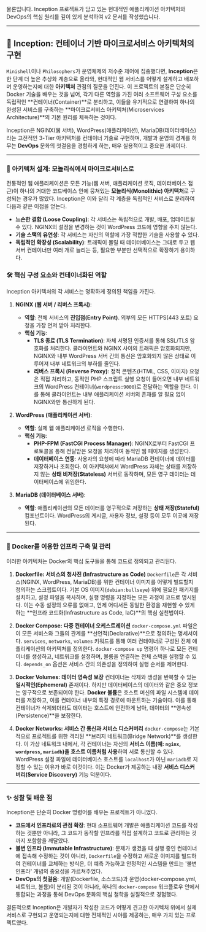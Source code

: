 물론입니다. Inception 프로젝트가 담고 있는 현대적인 애플리케이션 아키텍처와 DevOps의 핵심 원리를 깊이 있게 분석하여 v2 문서를 작성했습니다.

***

## 🐳 Inception: 컨테이너 기반 마이크로서비스 아키텍처의 구현

`Minishell`이나 `Philosophers`가 운영체제의 저수준 제어에 집중했다면, **Inception**은 한 단계 더 높은 추상화 계층으로 올라와, 현대적인 웹 서비스를 어떻게 설계하고 배포하며 운영하는지에 대한 **아키텍처** 관점의 질문을 던진다. 이 프로젝트의 본질은 단순히 Docker 기술을 배우는 것을 넘어, 각기 다른 역할을 가진 여러 소프트웨어 구성 요소를 독립적인 **컨테이너(Container)**로 분리하고, 이들을 유기적으로 연결하여 하나의 완성된 서비스를 구축하는 **마이크로서비스 아키텍처(Microservices Architecture)**의 기본 원리를 체득하는 것이다.

Inception은 NGINX(웹 서버), WordPress(애플리케이션), MariaDB(데이터베이스)라는 고전적인 3-Tier 아키텍처를 컨테이너 기술로 구현하며, 개발과 운영의 경계를 허무는 **DevOps** 문화의 첫걸음을 경험하게 하는, 매우 실용적이고 중요한 과제이다.

---

### 📜 아키텍처 설계: 모놀리식에서 마이크로서비스로

전통적인 웹 애플리케이션은 모든 기능(웹 서버, 애플리케이션 로직, 데이터베이스 접근)이 하나의 거대한 코드베이스 안에 뭉쳐있는 **모놀리식(Monolithic) 아키텍처**로 구성되는 경우가 많았다. Inception은 이와 달리 각 계층을 독립적인 서비스로 분리하여 다음과 같은 이점을 얻는다.

* **느슨한 결합 (Loose Coupling)**: 각 서비스는 독립적으로 개발, 배포, 업데이트될 수 있다. NGINX의 설정을 변경하는 것이 WordPress 코드에 영향을 주지 않는다.
* **기술 스택의 유연성**: 각 서비스는 자신의 역할에 가장 적합한 기술을 사용할 수 있다.
* **독립적인 확장성 (Scalability)**: 트래픽이 몰릴 때 데이터베이스는 그대로 두고 웹 서버 컨테이너만 여러 개로 늘리는 등, 필요한 부분만 선택적으로 확장하기 용이하다.

### 🛠️ 핵심 구성 요소와 컨테이너화된 역할

Inception 아키텍처의 각 서비스는 명확하게 정의된 책임을 가진다.

1.  **NGINX (웹 서버 / 리버스 프록시)**:
    * **역할**: 전체 서비스의 **진입점(Entry Point)**. 외부의 모든 HTTPS(443 포트) 요청을 가장 먼저 받아 처리한다.
    * **핵심 기능**:
        * **TLS 종료 (TLS Termination)**: 자체 서명된 인증서를 통해 SSL/TLS 암호화를 처리한다. 클라이언트와 NGINX 사이의 트래픽은 암호화되지만, NGINX와 내부 WordPress 서버 간의 통신은 암호화되지 않은 상태로 이루어져 내부 네트워크의 부하를 줄인다.
        * **리버스 프록시 (Reverse Proxy)**: 정적 콘텐츠(HTML, CSS, 이미지) 요청은 직접 처리하고, 동적인 PHP 스크립트 실행 요청이 들어오면 내부 네트워크의 WordPress 컨테이너(`wordpress:9000`)로 전달하는 역할을 한다. 이를 통해 클라이언트는 내부 애플리케이션 서버의 존재를 알 필요 없이 NGINX와만 통신하게 된다.

2.  **WordPress (애플리케이션 서버)**:
    * **역할**: 실제 웹 애플리케이션 로직을 수행한다.
    * **핵심 기능**:
        * **PHP-FPM (FastCGI Process Manager)**: NGINX로부터 FastCGI 프로토콜을 통해 전달받은 요청을 처리하여 동적인 웹 페이지를 생성한다.
        * **데이터베이스 연동**: 사용자의 요청에 따라 MariaDB 컨테이너에 데이터를 저장하거나 조회한다. 이 아키텍처에서 WordPress 자체는 상태를 저장하지 않는 **상태 비저장(Stateless)** 서버로 동작하며, 모든 영구 데이터는 데이터베이스에 위임한다.

3.  **MariaDB (데이터베이스 서버)**:
    * **역할**: 애플리케이션의 모든 데이터를 영구적으로 저장하는 **상태 저장(Stateful)** 컴포넌트이다. WordPress의 게시글, 사용자 정보, 설정 등이 모두 이곳에 저장된다.

---

### 🚀 Docker를 이용한 인프라 구축 및 관리

이러한 아키텍처는 Docker의 핵심 도구들을 통해 코드로 정의되고 관리된다.

1.  **Dockerfile: 서비스의 청사진 (Infrastructure as Code)**
    `Dockerfile`은 각 서비스(NGINX, WordPress, MariaDB)를 위한 컨테이너 이미지를 어떻게 빌드할지 정의하는 스크립트이다. 기본 OS 이미지(`debian:bullseye`) 위에 필요한 패키지를 설치하고, 설정 파일을 복사하며, 실행 명령을 지정하는 모든 과정이 코드로 명시된다. 이는 수동 설정의 오류를 없애고, 언제 어디서든 동일한 환경을 재현할 수 있게 하는 **인프라 코드화(Infrastructure as Code, IaC)**의 핵심 실천법이다.

2.  **Docker Compose: 다중 컨테이너 오케스트레이션**
    `docker-compose.yml` 파일은 이 모든 서비스와 그들의 관계를 **선언적(Declarative)**으로 정의하는 명세서이다. `services`, `networks`, `volumes` 키워드를 통해 여러 컨테이너로 구성된 전체 애플리케이션의 아키텍처를 정의한다. `docker-compose up` 명령어 하나로 모든 컨테이너를 생성하고, 네트워크를 설정하며, 볼륨을 연결하는 전체 스택을 실행할 수 있다. `depends_on` 옵션은 서비스 간의 의존성을 정의하여 실행 순서를 제어한다.

3.  **Docker Volumes: 데이터 영속성 보장**
    컨테이너는 삭제와 생성을 반복할 수 있는 **일시적인(Ephemeral)** 존재이다. 하지만 데이터베이스의 데이터와 같은 중요 정보는 영구적으로 보존되어야 한다. **Docker 볼륨**은 호스트 머신의 파일 시스템에 데이터를 저장하고, 이를 컨테이너 내부의 특정 경로에 마운트하는 기술이다. 이를 통해 컨테이너가 삭제되더라도 데이터는 호스트에 안전하게 남아, 데이터의 **영속성(Persistence)**을 보장한다.

4.  **Docker Networks: 서비스 간 통신과 서비스 디스커버리**
    `docker-compose`는 기본적으로 프로젝트를 위한 격리된 **브리지 네트워크(Bridge Network)**를 생성한다. 이 가상 네트워크 내에서, 각 컨테이너는 자신의 **서비스 이름(예: `nginx`, `wordpress`, `mariadb`)을 호스트 이름처럼 사용**하여 서로 통신할 수 있다. WordPress 설정 파일에 데이터베이스 호스트를 `localhost`가 아닌 `mariadb`로 지정할 수 있는 이유가 바로 이것이다. 이는 Docker가 제공하는 내장 **서비스 디스커버리(Service Discovery)** 기능 덕분이다.

---

### ✨ 성찰 및 배운 점

Inception은 단순히 Docker 명령어를 배우는 프로젝트가 아니었다.

* **코드에서 인프라로의 관점 확장**: 현대 소프트웨어 개발은 애플리케이션 코드를 작성하는 것뿐만 아니라, 그 코드가 동작할 인프라를 직접 설계하고 코드로 관리하는 것까지 포함함을 깨달았다.
* **불변 인프라 (Immutable Infrastructure)**: 문제가 생겼을 때 실행 중인 컨테이너에 접속해 수정하는 것이 아니라, `Dockerfile`을 수정하고 새로운 이미지를 빌드하여 컨테이너를 교체하는 방식은, 더 예측 가능하고 안정적인 시스템을 만드는 '불변 인프라' 개념의 중요성을 가르쳐주었다.
* **DevOps의 첫걸음**: 개발(Dockerfile, 소스코드)과 운영(docker-compose.yml, 네트워크, 볼륨)이 분리된 것이 아니라, 하나의 `docker-compose` 워크플로우 안에서 통합되는 과정을 통해 DevOps 문화의 핵심 철학을 실질적으로 경험했다.

결론적으로 Inception은 개발자가 작성한 코드가 어떻게 견고한 아키텍처 위에서 실제 서비스로 구현되고 운영되는지에 대한 전체적인 시야를 제공하는, 매우 가치 있는 프로젝트였다.
